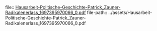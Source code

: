 file:: [Hausarbeit-Politische-Geschichte-Patrick_Zauner-Radikalenerlass_1697395970066_0.pdf](../assets/Hausarbeit-Politische-Geschichte-Patrick_Zauner-Radikalenerlass_1697395970066_0.pdf)
file-path:: ../assets/Hausarbeit-Politische-Geschichte-Patrick_Zauner-Radikalenerlass_1697395970066_0.pdf
